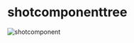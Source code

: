 # shotcomponenttree
![shotcomponent](https://user-images.githubusercontent.com/112916543/223746191-b21acce5-54f5-43f6-8e33-28e21ae47955.jpg)
